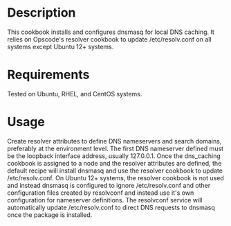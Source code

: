 Description
===========

This cookbook installs and configures dnsmasq for local DNS caching. It relies on Opscode's resolver cookbook to update /etc/resolv.conf on all systems except Ubuntu 12+ systems.

Requirements
============

Tested on Ubuntu, RHEL, and CentOS systems.

Usage
=====

Create resolver attributes to define DNS nameservers and search domains, preferably at the environment level. The first DNS nameserver defined must be the loopback interface address, usually 127.0.0.1. Once the dns_caching cookbook is assigned to a node and the resolver attributes are defined, the default recipe will install dnsmasq and use the resolver cookbook to update /etc/resolv.conf. On Ubuntu 12+ systems, the resolver cookbook is not used and instead dnsmasq is configured to ignore /etc/resolv.conf and other configuration files created by resolvconf and instead use it's own configuration for nameserver definitions. The resolvconf service will automatically update /etc/resolv.conf to direct DNS requests to dnsmasq once the package is installed.
